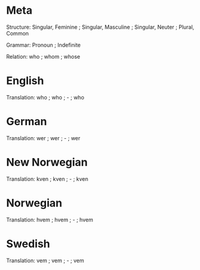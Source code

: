 Meta
====

Structure: Singular, Feminine ; Singular, Masculine ; Singular, Neuter ; Plural, Common

Grammar:   Pronoun ; Indefinite

Relation:  who ; whom ; whose



English
=======

Translation: who ; who ; - ; who



German
======

Translation: wer ; wer ; - ; wer



New Norwegian
=============

Translation: kven ; kven ; - ; kven



Norwegian
=========

Translation: hvem ; hvem ; - ; hvem



Swedish
=======

Translation: vem ; vem ; - ; vem
